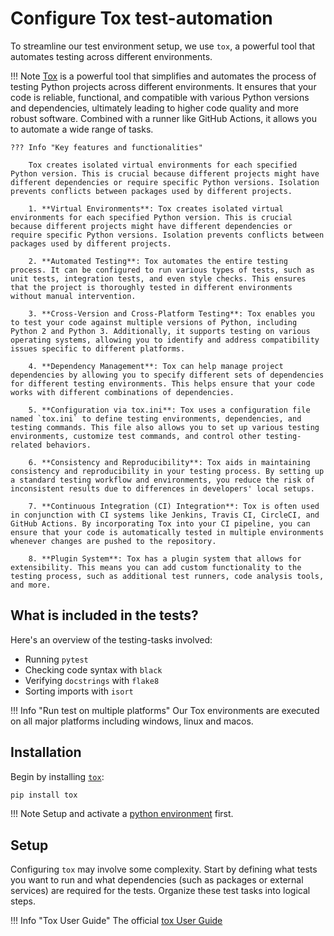 # Configure Tox test-automation

To streamline our test environment setup, we use `tox`, a powerful tool that automates testing across different environments.

!!! Note
    [Tox](https://tox.wiki/en/stable/) is a powerful tool that simplifies and automates the process of testing Python projects across different environments. It ensures that your code is reliable, functional, and compatible with various Python versions and dependencies, ultimately leading to higher code quality and more robust software. Combined with a runner like GitHub Actions, it allows you to automate a wide range of tasks.

    ??? Info "Key features and functionalities"

        Tox creates isolated virtual environments for each specified Python version. This is crucial because different projects might have different dependencies or require specific Python versions. Isolation prevents conflicts between packages used by different projects.

        1. **Virtual Environments**: Tox creates isolated virtual environments for each specified Python version. This is crucial because different projects might have different dependencies or require specific Python versions. Isolation prevents conflicts between packages used by different projects.

        2. **Automated Testing**: Tox automates the entire testing process. It can be configured to run various types of tests, such as unit tests, integration tests, and even style checks. This ensures that the project is thoroughly tested in different environments without manual intervention.

        3. **Cross-Version and Cross-Platform Testing**: Tox enables you to test your code against multiple versions of Python, including Python 2 and Python 3. Additionally, it supports testing on various operating systems, allowing you to identify and address compatibility issues specific to different platforms.

        4. **Dependency Management**: Tox can help manage project dependencies by allowing you to specify different sets of dependencies for different testing environments. This helps ensure that your code works with different combinations of dependencies.

        5. **Configuration via tox.ini**: Tox uses a configuration file named `tox.ini` to define testing environments, dependencies, and testing commands. This file also allows you to set up various testing environments, customize test commands, and control other testing-related behaviors.

        6. **Consistency and Reproducibility**: Tox aids in maintaining consistency and reproducibility in your testing process. By setting up a standard testing workflow and environments, you reduce the risk of inconsistent results due to differences in developers' local setups.

        7. **Continuous Integration (CI) Integration**: Tox is often used in conjunction with CI systems like Jenkins, Travis CI, CircleCI, and GitHub Actions. By incorporating Tox into your CI pipeline, you can ensure that your code is automatically tested in multiple environments whenever changes are pushed to the repository.

        8. **Plugin System**: Tox has a plugin system that allows for extensibility. This means you can add custom functionality to the testing process, such as additional test runners, code analysis tools, and more.

## What is included in the tests?

Here's an overview of the testing-tasks involved:

- Running `pytest`
- Checking code syntax with `black`
- Verifying `docstrings` with `flake8`
- Sorting imports with `isort`

!!! Info "Run test on multiple platforms"
    Our Tox environments are executed on all major platforms including windows, linux and macos.

## Installation

Begin by installing [`tox`](https://tox.wiki/en/stable/installation.html):

```bash
pip install tox
```

!!! Note
    Setup and activate a [python environment](https://docs.python.org/3/library/venv.html) first.

## Setup

Configuring `tox` may involve some complexity. Start by defining what tests you want to run and what dependencies (such as packages or external services) are required for the tests. Organize these test tasks into logical steps.

!!! Info "Tox User Guide"
    The official [tox User Guide](https://tox.wiki/en/stable/user_guide.html)
